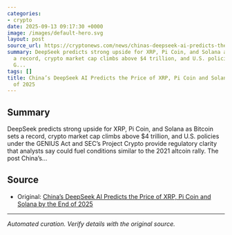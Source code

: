 ```yaml
---
categories:
- crypto
date: 2025-09-13 09:17:30 +0000
image: /images/default-hero.svg
layout: post
source_url: https://cryptonews.com/news/chinas-deepseek-ai-predicts-the-price-of-xrp-pi-coin-and-solana-by-the-end-of-2025/
summary: DeepSeek predicts strong upside for XRP, Pi Coin, and Solana as Bitcoin sets
  a record, crypto market cap climbs above $4 trillion, and U.S. policies under the
  G...
tags: []
title: China’s DeepSeek AI Predicts the Price of XRP, Pi Coin and Solana by the End
  of 2025
---
```


## Summary

DeepSeek predicts strong upside for XRP, Pi Coin, and Solana as Bitcoin sets a record, crypto market cap climbs above $4 trillion, and U.S. policies under the GENIUS Act and SEC’s Project Crypto provide regulatory clarity that analysts say could fuel conditions similar to the 2021 altcoin rally. The post China’s...

## Source

- Original: [China’s DeepSeek AI Predicts the Price of XRP, Pi Coin and Solana by the End of 2025](https://cryptonews.com/news/chinas-deepseek-ai-predicts-the-price-of-xrp-pi-coin-and-solana-by-the-end-of-2025/)


---

*Automated curation. Verify details with the original source.*